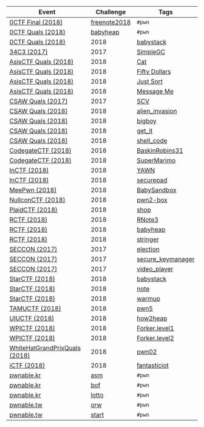 | Event | Challenge | Tags |
|-------|-----------|------|
| [0CTF Final (2018)]() | [freenote2018](0CTFFinal/2018/freenote2018) | `#pwn` |
| [0CTF Quals (2018)]() | [babyheap](0CTFQuals/2018/babyheap) | `#pwn` |
| [0CTF Quals (2018)]() | 2018 | [babystack](0CTFQuals/2018/babystack) | `#pwn` |
| [34C3 (2017)]() | 2017 | [SimpleGC](34C3/2017/SimpleGC) | `#pwn` |
| [AsisCTF Quals (2018)]() | 2018 | [Cat](AsisCTFQuals/2018/Cat) | `#pwn` |
| [AsisCTF Quals (2018)]() | 2018 | [Fifty Dollars](AsisCTFQuals/2018/Fifty_Dollars) | `#pwn` |
| [AsisCTF Quals (2018)]() | 2018 | [Just Sort](AsisCTFQuals/2018/Just_Sort) | `#pwn` |
| [AsisCTF Quals (2018)]() | 2018 | [Message Me](AsisCTFQuals/2018/Message_Me) | `#pwn` |
| [CSAW Quals (2017)]() | 2017 | [SCV](CSAWQuals/2017/SCV) | `#pwn` |
| [CSAW Quals (2018)]() | 2018 | [alien_invasion](CSAWQuals/2018/alien_invasion) | `#pwn` |
| [CSAW Quals (2018)]() | 2018 | [bigboy](CSAWQuals/2018/bigboy) | `#pwn` |
| [CSAW Quals (2018)]() | 2018 | [get_it](CSAWQuals/2018/get_it) | `#pwn` |
| [CSAW Quals (2018)]() | 2018 | [shell_code](CSAWQuals/2018/shell_code) | `#pwn` |
| [CodegateCTF (2018)]() | 2018 | [BaskinRobins31](CodegateCTF/2018/BaskinRobins31) | `#pwn` |
| [CodegateCTF (2018)]() | 2018 | [SuperMarimo](CodegateCTF/2018/Super_Marimo) | `#pwn` |
| [InCTF (2018)]() | 2018 | [YAWN](InCTF/2018/YAWN) | `#pwn` |
| [InCTF (2018)]() | 2018 | [securepad](InCTF/2018/securepad) | `#pwn` |
| [MeePwn (2018)]() | 2018 | [BabySandbox](MeePwn/2018/BabySandbox) | `#pwn` |
| [NullconCTF (2018)]() | 2018 | [pwn2-box](NullconCTF/2018/pwn2-box) | `#pwn` |
| [PlaidCTF (2018)]() | 2018 | [shop](PlaidCTF/2018/shop) | `#pwn` |
| [RCTF (2018)]() | 2018 | [RNote3](RCTF/2018/RNote3) | `#pwn` |
| [RCTF (2018)]() | 2018 | [babyheap](RCTF/2018/babyheap) | `#pwn` |
| [RCTF (2018)]() | 2018 | [stringer](RCTF/2018/stringer) | `#pwn` |
| [SECCON (2017)]() | 2017 | [election](SECCON/2017/election) | `#pwn` |
| [SECCON (2017)]() | 2017 | [secure_keymanager](SECCON/2017/secure_keymanager) | `#pwn` |
| [SECCON (2017)]() | 2017 | [video_player](SECCON/2017/video_player) | `#pwn` |
| [StarCTF (2018)]() | 2018 | [babystack](StarCTF/2018/babystack) | `#pwn` |
| [StarCTF (2018)]() | 2018 | [note](StarCTF/2018/note) | `#pwn` |
| [StarCTF (2018)]() | 2018 | [warmup](StarCTF/2018/warmup) | `#pwn` |
| [TAMUCTF (2018)]() | 2018 | [pwn5](TAMUCTF/2018/pwn5) | `#pwn` |
| [UIUCTF (2018)]() | 2018 | [how2heap](UIUCTF/2018/how2heap) | `#pwn` |
| [WPICTF (2018)]() | 2018 | [Forker.level1](WPICTF/2018/Forker.level1) | `#pwn` |
| [WPICTF (2018)]() | 2018 | [Forker.level2](WPICTF/2018/Forker.level2) | `#pwn` |
| [WhiteHatGrandPrixQuals (2018)]() | 2018 | [pwn02](WhiteHatGrandPrixQuals/2018/pwn02) | `#pwn` |
| [iCTF (2018)]() | 2018 | [fantasticiot](iCTF/2018/fantasticiot) | `#pwn` |
| [pwnable.kr](http://pwnable.kr/) |[asm](pwnable.kr/asm) | `#pwn` |
| [pwnable.kr](http://pwnable.kr/) |[bof](pwnable.kr/bof) | `#pwn` |
| [pwnable.kr](http://pwnable.kr/) |[lotto](pwnable.kr/lotto) | `#pwn` |
| [pwnable.tw](https://pwnable.tw/) |[orw](pwnable.tw/orw) | `#pwn` |
| [pwnable.tw](https://pwnable.tw/) |[start](pwnable.tw/start) | `#pwn` |
